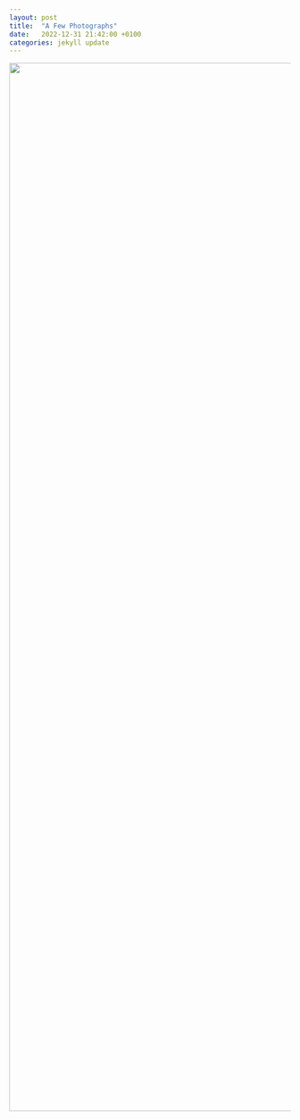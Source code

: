 ```yaml
---
layout: post
title:  "A Few Photographs"
date:   2022-12-31 21:42:00 +0100
categories: jekyll update
---
```


<img src="S3m3nD3m0n/assets/photographs/post-photographs-1/IMG_0653.jpg" width="1878" /><br />
